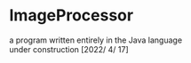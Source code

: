 # ImageProcessor
a program written entirely in the Java language  
under construction [2022/ 4/ 17]
